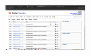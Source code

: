 <img src="https://github.com/Rabbi-hasan0/HTML_Learning/blob/main/Practice%20or%20Demo/codeforces-problemset-page/ss3.png" alt ="profile" width=50%>
